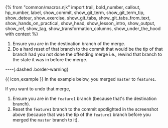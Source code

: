 {% from "common/macros.njk" import trail, bold_number, callout, hp_number, label, show_commit, show_git_term, show_git_term_tip, show_detour, show_exercise, show_git_tabs, show_git_tabs_from_text, show_hands_on_practical, show_head, show_lesson_intro, show_output, show_ref, show_tag, show_transformation_columns, show_under_the_hood with context %}

1. Ensure you are in the <popover content="If you merged branch `foo` onto branch `bar`, branch `bar` is the _destination branch_">destination branch of the merge</popover>.
1. Do a hard reset of that branch to the commit that would be the tip of that branch had you not done the offending merge i.e., rewind that branch to the state it was in before the merge.

----{.dashed .border-warning}

{{ icon_example }} In the example below, you merged `master` to `feature1`.

<annotate src="{{baseUrl}}/gitAndGithub/merge/images/sourcetreeAfterMeringMaster.png" width="500" >
<a-point x="4%" y="42%" color="yellow" size="18" opacity="0.4" content="Do a hard reset to this commit"/>
</annotate>

If you want to undo that merge,

1. Ensure you are in the `feature1` branch (because that's the destination branch).
1. Reset the `feature1` branch to the commit spotlighted in the screenshot above (because that was the tip of the `feature1` branch before you merged the `master` branch to it).
